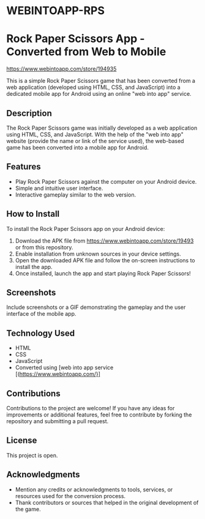 # WEBINTOAPP-RPS
# Rock Paper Scissors App - Converted from Web to Mobile
https://www.webintoapp.com/store/194935

This is a simple Rock Paper Scissors game that has been converted from a web application (developed using HTML, CSS, and JavaScript) into a dedicated mobile app for Android using an online "web into app" service.

## Description

The Rock Paper Scissors game was initially developed as a web application using HTML, CSS, and JavaScript. With the help of the "web into app" website (provide the name or link of the service used), the web-based game has been converted into a mobile app for Android.

## Features

- Play Rock Paper Scissors against the computer on your Android device.
- Simple and intuitive user interface.
- Interactive gameplay similar to the web version.

## How to Install

To install the Rock Paper Scissors app on your Android device:

1. Download the APK file from https://www.webintoapp.com/store/19493 or from this repository.
2. Enable installation from unknown sources in your device settings.
3. Open the downloaded APK file and follow the on-screen instructions to install the app.
4. Once installed, launch the app and start playing Rock Paper Scissors!

## Screenshots

Include screenshots or a GIF demonstrating the gameplay and the user interface of the mobile app.

## Technology Used

- HTML
- CSS
- JavaScript
- Converted using [web into app service [(https://www.webintoapp.com/}]

## Contributions

Contributions to the project are welcome! If you have any ideas for improvements or additional features, feel free to contribute by forking the repository and submitting a pull request.

## License

This project is open.
## Acknowledgments

- Mention any credits or acknowledgments to tools, services, or resources used for the conversion process.
- Thank contributors or sources that helped in the original development of the game.

